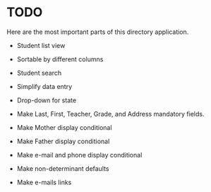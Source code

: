 # TODO

Here are the most important parts of this directory application.

* Student list view

* Sortable by different columns

* Student search

* Simplify data entry

* Drop-down for state

* Make Last, First, Teacher, Grade, and Address mandatory fields.

* Make Mother display conditional

* Make Father display conditional

* Make e-mail and phone display conditional

* Make non-determinant defaults

* Make e-mails links
